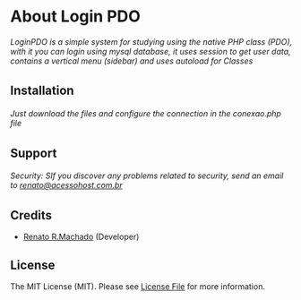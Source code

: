 # About Login PDO

###### LoginPDO is a simple system for studying using the native PHP class (PDO), with it you can login using mysql database, it uses session to get user data, contains a vertical menu (sidebar) and uses autoload for Classes

## Installation

###### Just download the files and configure the connection in the conexao.php file

## Support

###### Security:  SIf you discover any problems related to security, send an email to renato@acessohost.com.br

## Credits

- [Renato R.Machado](https://github.com/renatoribeiromachado) (Developer)

## License

The MIT License (MIT). Please see [License File]() for more information.